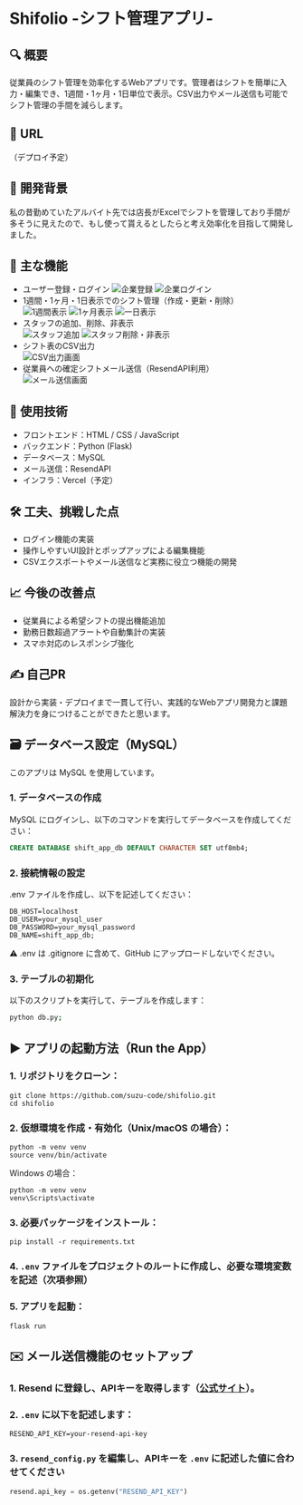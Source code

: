 # Shifolio -シフト管理アプリ-

## 🔍 概要
従業員のシフト管理を効率化するWebアプリです。管理者はシフトを簡単に入力・編集でき、1週間・1ヶ月・1日単位で表示。CSV出力やメール送信も可能でシフト管理の手間を減らします。

## 🚀 URL
（デプロイ予定）

## 🎯 開発背景
私の昔勤めていたアルバイト先では店長がExcelでシフトを管理しており手間が多そうに見えたので、もし使って貰えるとしたらと考え効率化を目指して開発しました。

## 🧩 主な機能
- ユーザー登録・ログイン
  ![企業登録](/images/company_registration.png)
  ![企業ログイン](/images/company_login.png)
- 1週間・1ヶ月・1日表示でのシフト管理（作成・更新・削除）  
  ![1週間表示](/images/popup_week_view.png)
  ![1ヶ月表示](/images/month_view.png)
  ![一日表示](/images/day_view.png)
- スタッフの追加、削除、非表示  
  ![スタッフ追加](/images/add_staff.png)
  ![スタッフ削除・非表示](/images/staff_list.png)  
- シフト表のCSV出力  
  ![CSV出力画面](/images/export_csv.png)  
- 従業員への確定シフトメール送信（ResendAPI利用）  
  ![メール送信画面](/images/send_shift.png)  

## 🔧 使用技術
- フロントエンド：HTML / CSS / JavaScript  
- バックエンド：Python (Flask)  
- データベース：MySQL  
- メール送信：ResendAPI  
- インフラ：Vercel（予定）

## 🛠 工夫、挑戦した点
- ログイン機能の実装  
- 操作しやすいUI設計とポップアップによる編集機能  
- CSVエクスポートやメール送信など実務に役立つ機能の開発

## 📈 今後の改善点
- 従業員による希望シフトの提出機能追加  
- 勤務日数超過アラートや自動集計の実装  
- スマホ対応のレスポンシブ強化

## ✍️ 自己PR
設計から実装・デプロイまで一貫して行い、実践的なWebアプリ開発力と課題解決力を身につけることができたと思います。




## 🗃️ データベース設定（MySQL）

このアプリは MySQL を使用しています。

### 1. データベースの作成

MySQL にログインし、以下のコマンドを実行してデータベースを作成してください：

```sql
CREATE DATABASE shift_app_db DEFAULT CHARACTER SET utf8mb4;
```

### 2. 接続情報の設定

.env ファイルを作成し、以下を記述してください：

```env
DB_HOST=localhost
DB_USER=your_mysql_user
DB_PASSWORD=your_mysql_password
DB_NAME=shift_app_db;
```
⚠️ .env は .gitignore に含めて、GitHub にアップロードしないでください。

### 3. テーブルの初期化

以下のスクリプトを実行して、テーブルを作成します：

```bash
python db.py;
```

## ▶️ アプリの起動方法（Run the App）

### 1. リポジトリをクローン：

   ```
   git clone https://github.com/suzu-code/shifolio.git
   cd shifolio
   ```

### 2. 仮想環境を作成・有効化（Unix/macOS の場合）：

   ```
   python -m venv venv
   source venv/bin/activate
   ```

   Windows の場合：

   ```
   python -m venv venv
   venv\Scripts\activate
   ```

### 3. 必要パッケージをインストール：

   ```
   pip install -r requirements.txt
   ```

### 4. `.env` ファイルをプロジェクトのルートに作成し、必要な環境変数を記述（次項参照）

### 5. アプリを起動：

   ```
   flask run
   ```

## ✉️ メール送信機能のセットアップ
### 1. Resend に登録し、APIキーを取得します（[公式サイト](https://resend.com/)）。

### 2. `.env` に以下を記述します：

   ```
   RESEND_API_KEY=your-resend-api-key
   ```

### 3. `resend_config.py` を編集し、APIキーを `.env` に記述した値に合わせてください

```python
resend.api_key = os.getenv("RESEND_API_KEY")
```
